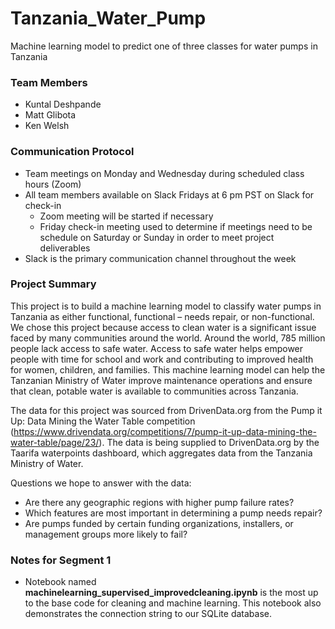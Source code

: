 # Tanzania_Water_Pump
Machine learning model to predict one of three classes for water pumps in Tanzania


### Team Members
+ Kuntal Deshpande
+ Matt Glibota
+ Ken Welsh

### Communication Protocol
+ Team meetings on Monday and Wednesday during scheduled class hours (Zoom)
+ All team members available on Slack Fridays at 6 pm PST on Slack for check-in
  + Zoom meeting will be started if necessary
  + Friday check-in meeting used to determine if meetings need to be schedule on Saturday or Sunday in order to meet project deliverables
+ Slack is the primary communication channel throughout the week

### Project Summary
This project is to build a machine learning model to classify water pumps in Tanzania as either functional, functional – needs repair, or non-functional.  We chose this project because access to clean water is a significant issue faced by many communities around the world.  Around the world, 785 million people lack access to safe water.  Access to safe water helps empower people with time for school and work and contributing to improved health for women, children, and families.  This machine learning model can help the Tanzanian Ministry of Water improve maintenance operations and ensure that clean, potable water is available to communities across Tanzania.

The data for this project was sourced from DrivenData.org from the Pump it Up: Data Mining the Water Table competition (https://www.drivendata.org/competitions/7/pump-it-up-data-mining-the-water-table/page/23/).  The data is being supplied to DrivenData.org by the Taarifa waterpoints dashboard, which aggregates data from the Tanzania Ministry of Water.

Questions we hope to answer with the data:
+ Are there any geographic regions with higher pump failure rates?
+ Which features are most important in determining a pump needs repair?
+ Are pumps funded by certain funding organizations, installers, or management groups more likely to fail?


### Notes for Segment 1
+ Notebook named **machinelearning_supervised_improvedcleaning.ipynb** is the most up to the base code for cleaning and machine learning. This notebook also demonstrates the connection string to our SQLite database.